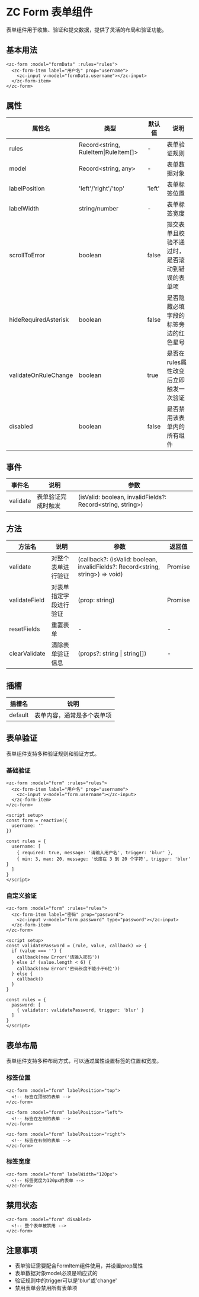



# ZC Form 表单组件

表单组件用于收集、验证和提交数据，提供了灵活的布局和验证功能。

## 基本用法

```vue
<zc-form :model="formData" :rules="rules">
  <zc-form-item label="用户名" prop="username">
    <zc-input v-model="formData.username"></zc-input>
  </zc-form-item>
</zc-form>
```



## 属性

| 属性名 | 类型 | 默认值 | 说明 |
|-------|------|-------|------|
| rules | Record<string, RuleItem\|RuleItem[]> | - | 表单验证规则 |
| model | Record<string, any> | - | 表单数据对象 |
| labelPosition | 'left'/'right'/'top' | 'left' | 表单标签位置 |
| labelWidth | string/number | - | 表单标签宽度 |
| scrollToError | boolean | false | 提交表单且校验不通过时，是否滚动到错误的表单项 |
| hideRequiredAsterisk | boolean | false | 是否隐藏必填字段的标签旁边的红色星号 |
| validateOnRuleChange | boolean | true | 是否在rules属性改变后立即触发一次验证 |
| disabled | boolean | false | 是否禁用该表单内的所有组件 |

## 事件

| 事件名 | 说明 | 参数 |
|-------|------|------|
| validate | 表单验证完成时触发 | (isValid: boolean, invalidFields?: Record<string, string>) |

## 方法

| 方法名 | 说明 | 参数 | 返回值 |
|-------|------|------|-------|
| validate | 对整个表单进行验证 | (callback?: (isValid: boolean, invalidFields?: Record<string, string>) => void) | Promise<boolean> |
| validateField | 对表单指定字段进行验证 | (prop: string) | Promise<boolean> |
| resetFields | 重置表单 | - | - |
| clearValidate | 清除表单验证信息 | (props?: string \| string[]) | - |

## 插槽

| 插槽名 | 说明 |
|-------|------|
| default | 表单内容，通常是多个表单项 |

## 表单验证

表单组件支持多种验证规则和验证方式。

### 基础验证

```vue
<zc-form :model="form" :rules="rules">
  <zc-form-item label="用户名" prop="username">
    <zc-input v-model="form.username"></zc-input>
  </zc-form-item>
</zc-form>

<script setup>
const form = reactive({
  username: ''
})

const rules = {
  username: [
    { required: true, message: '请输入用户名', trigger: 'blur' },
    { min: 3, max: 20, message: '长度在 3 到 20 个字符', trigger: 'blur' }
  ]
}
</script>
```



### 自定义验证

```vue
<zc-form :model="form" :rules="rules">
  <zc-form-item label="密码" prop="password">
    <zc-input v-model="form.password" type="password"></zc-input>
  </zc-form-item>
</zc-form>

<script setup>
const validatePassword = (rule, value, callback) => {
  if (value === '') {
    callback(new Error('请输入密码'))
  } else if (value.length < 6) {
    callback(new Error('密码长度不能小于6位'))
  } else {
    callback()
  }
}

const rules = {
  password: [
    { validator: validatePassword, trigger: 'blur' }
  ]
}
</script>
```



## 表单布局

表单组件支持多种布局方式，可以通过属性设置标签的位置和宽度。

### 标签位置

```vue
<zc-form :model="form" labelPosition="top">
  <!-- 标签在顶部的表单 -->
</zc-form>

<zc-form :model="form" labelPosition="left">
  <!-- 标签在左侧的表单 -->
</zc-form>

<zc-form :model="form" labelPosition="right">
  <!-- 标签在右侧的表单 -->
</zc-form>
```



### 标签宽度

```vue
<zc-form :model="form" labelWidth="120px">
  <!-- 标签宽度为120px的表单 -->
</zc-form>
```



## 禁用状态

```vue
<zc-form :model="form" disabled>
  <!-- 整个表单被禁用 -->
</zc-form>
```



## 注意事项

- 表单验证需要配合FormItem组件使用，并设置prop属性
- 表单数据对象model必须是响应式的
- 验证规则中的trigger可以是'blur'或'change'
- 禁用表单会禁用所有表单项
